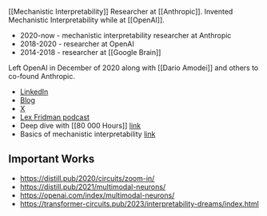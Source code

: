 [[Mechanistic Interpretability]] Researcher at [[Anthropic]].
Invented Mechanistic Interpretability while at [[OpenAI]].

- 2020-now - mechanistic interpretability researcher at Anthropic
- 2018-2020 - researcher at OpenAI
- 2014-2018 - researcher at [[Google Brain]]

Left OpenAI in December of 2020 along with [[Dario Amodei]] and others to co-found Anthropic.

- [LinkedIn](https://www.linkedin.com/in/christopher-olah-b574414a/)
- [Blog](https://colah.github.io/)
- [X](https://x.com/ch402)
- [Lex Fridman podcast](https://www.youtube.com/watch?v=ugvHCXCOmm4&t=4h17m53s)
- Deep dive with [[80 000 Hours]] [link](https://www.youtube.com/watch?v=k_QVDwhR8FU&pp=ygUKY2hyaXMgb2xhaA%3D%3D)
- Basics of mechanistic interpretability [link](https://www.youtube.com/watch?v=2Rdp9GvcYOE&pp=ygUKY2hyaXMgb2xhaA%3D%3D)

## Important Works
- https://distill.pub/2020/circuits/zoom-in/
- https://distill.pub/2021/multimodal-neurons/
- https://openai.com/index/multimodal-neurons/
- https://transformer-circuits.pub/2023/interpretability-dreams/index.html
